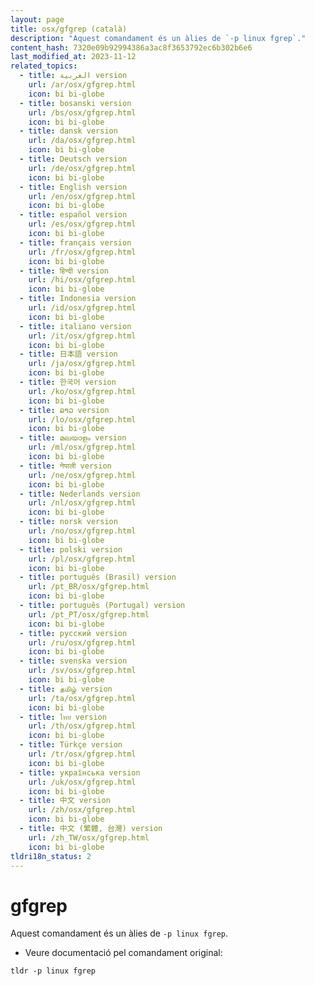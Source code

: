 ```yaml
---
layout: page
title: osx/gfgrep (català)
description: "Aquest comandament és un àlies de `-p linux fgrep`."
content_hash: 7320e09b92994386a3ac8f3653792ec6b302b6e6
last_modified_at: 2023-11-12
related_topics:
  - title: العربية version
    url: /ar/osx/gfgrep.html
    icon: bi bi-globe
  - title: bosanski version
    url: /bs/osx/gfgrep.html
    icon: bi bi-globe
  - title: dansk version
    url: /da/osx/gfgrep.html
    icon: bi bi-globe
  - title: Deutsch version
    url: /de/osx/gfgrep.html
    icon: bi bi-globe
  - title: English version
    url: /en/osx/gfgrep.html
    icon: bi bi-globe
  - title: español version
    url: /es/osx/gfgrep.html
    icon: bi bi-globe
  - title: français version
    url: /fr/osx/gfgrep.html
    icon: bi bi-globe
  - title: हिन्दी version
    url: /hi/osx/gfgrep.html
    icon: bi bi-globe
  - title: Indonesia version
    url: /id/osx/gfgrep.html
    icon: bi bi-globe
  - title: italiano version
    url: /it/osx/gfgrep.html
    icon: bi bi-globe
  - title: 日本語 version
    url: /ja/osx/gfgrep.html
    icon: bi bi-globe
  - title: 한국어 version
    url: /ko/osx/gfgrep.html
    icon: bi bi-globe
  - title: ລາວ version
    url: /lo/osx/gfgrep.html
    icon: bi bi-globe
  - title: മലയാളം version
    url: /ml/osx/gfgrep.html
    icon: bi bi-globe
  - title: नेपाली version
    url: /ne/osx/gfgrep.html
    icon: bi bi-globe
  - title: Nederlands version
    url: /nl/osx/gfgrep.html
    icon: bi bi-globe
  - title: norsk version
    url: /no/osx/gfgrep.html
    icon: bi bi-globe
  - title: polski version
    url: /pl/osx/gfgrep.html
    icon: bi bi-globe
  - title: português (Brasil) version
    url: /pt_BR/osx/gfgrep.html
    icon: bi bi-globe
  - title: português (Portugal) version
    url: /pt_PT/osx/gfgrep.html
    icon: bi bi-globe
  - title: русский version
    url: /ru/osx/gfgrep.html
    icon: bi bi-globe
  - title: svenska version
    url: /sv/osx/gfgrep.html
    icon: bi bi-globe
  - title: தமிழ் version
    url: /ta/osx/gfgrep.html
    icon: bi bi-globe
  - title: ไทย version
    url: /th/osx/gfgrep.html
    icon: bi bi-globe
  - title: Türkçe version
    url: /tr/osx/gfgrep.html
    icon: bi bi-globe
  - title: українська version
    url: /uk/osx/gfgrep.html
    icon: bi bi-globe
  - title: 中文 version
    url: /zh/osx/gfgrep.html
    icon: bi bi-globe
  - title: 中文 (繁體, 台灣) version
    url: /zh_TW/osx/gfgrep.html
    icon: bi bi-globe
tldri18n_status: 2
---
```

# gfgrep

Aquest comandament és un àlies de `-p linux fgrep`.

- Veure documentació pel comandament original:

`tldr -p linux fgrep`
